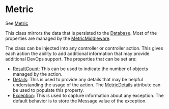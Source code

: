 # Metric

See [Metric](./MagenicMetrics.md#MagenicMetrics.Metric)

This class mirrors the data that is persisted to the [Database](./Database.md).
Most of the properties are managed by the [MetricMiddleware](./MetricMiddleware.md).

The class can be injected into any controller or controller action.
This gives each action the ability to add additional information that may provide additional DevOps support. The properties that can be set are:
- [ResultCount](./MagenicMetrics.md#magenicmetricsmetricresultcount): This can be used to indicate the number of objects managed by the action.
- [Details](./MagenicMetrics.md#magenicmetricsimetricdetails): This is used to provide any details that may be helpful understanding the usage of the action. The [MetricDetails](./MetricDetails.md) attribute can be used to populate this property.
- [Exception](./MagenicMetrics.md#magenicmetricsmetricmxception): This is used to capture information about any exception. The default behavior is to store the Message value of the exception.
